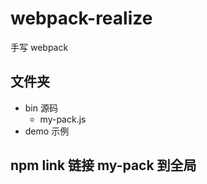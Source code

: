 # webpack-realize

手写 webpack

## 文件夹

- bin 源码
  - my-pack.js
- demo 示例

## npm link 链接 my-pack 到全局

